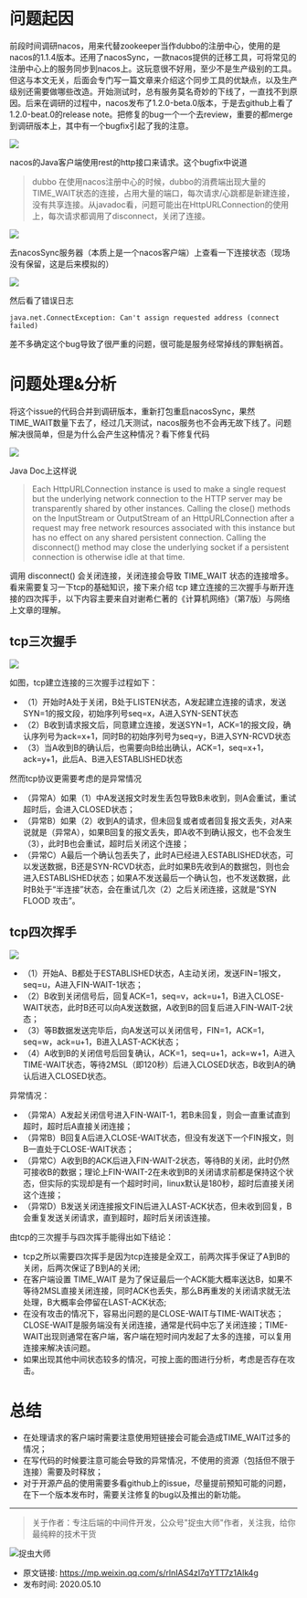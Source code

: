 # 问题起因
前段时间调研nacos，用来代替zookeeper当作dubbo的注册中心，使用的是nacos的1.1.4版本。还用了nacosSync，一款nacos提供的迁移工具，可将常见的注册中心上的服务同步到nacos上。这玩意很不好用，至少不是生产级别的工具。但这与本文无关，后面会专门写一篇文章来介绍这个同步工具的优缺点，以及生产级别还需要做哪些改造。开始测试时，总有服务莫名奇妙的下线了，一直找不到原因。后来在调研的过程中，nacos发布了1.2.0-beta.0版本，于是去github上看了1.2.0-beat.0的release note。把修复的bug一个一个去review，重要的都merge到调研版本上，其中有一个bugfix引起了我的注意。

![](img1.jpg)

nacos的Java客户端使用rest的http接口来请求。这个bugfix中说道

> dubbo 在使用nacos注册中心的时候，dubbo的消费端出现大量的TIME_WAIT状态的连接，占用大量的端口，每次请求/心跳都是新建连接，没有共享连接。从javadoc看，问题可能出在HttpURLConnection的使用上，每次请求都调用了disconnect，关闭了连接。

![](img2.jpg)

去nacosSync服务器（本质上是一个nacos客户端）上查看一下连接状态（现场没有保留，这是后来模拟的）

![](img3.jpg)

然后看了错误日志

`java.net.ConnectException: Can't assign requested address (connect failed)`

差不多确定这个bug导致了很严重的问题，很可能是服务经常掉线的罪魁祸首。

# 问题处理&分析
将这个issue的代码合并到调研版本，重新打包重启nacosSync，果然TIME_WAIT数量下去了，经过几天测试，nacos服务也不会再无故下线了。问题解决很简单，但是为什么会产生这种情况？看下修复代码

![](img4.jpg)

Java Doc上这样说

> Each HttpURLConnection instance is used to make a single request but the underlying network connection to the HTTP server may be transparently shared by other instances. Calling the close() methods on the InputStream or OutputStream of an HttpURLConnection after a request may free network resources associated with this instance but has no effect on any shared persistent connection. Calling the disconnect() method may close the underlying socket if a persistent connection is otherwise idle at that time.

调用 disconnect() 会关闭连接，关闭连接会导致 TIME_WAIT 状态的连接增多。看来需要复习一下tcp的基础知识，接下来介绍 tcp 建立连接的三次握手与断开连接的四次挥手，以下内容主要来自对谢希仁著的《计算机网络》（第7版）与网络上文章的理解。

## tcp三次握手

![](img5.jpg)

如图，tcp建立连接的三次握手过程如下：

- （1）开始时A处于关闭，B处于LISTEN状态，A发起建立连接的请求，发送SYN=1的报文段，初始序列号seq=x，A进入SYN-SENT状态
- （2）B收到请求报文后，同意建立连接，发送SYN=1，ACK=1的报文段，确认序列号为ack=x+1，同时B的初始序列号为seq=y，B进入SYN-RCVD状态
- （3）当A收到B的确认后，也需要向B给出确认，ACK=1，seq=x+1，ack=y+1，此后A、B进入ESTABLISHED状态

然而tcp协议更需要考虑的是异常情况

- （异常A）如果（1）中A发送报文时发生丢包导致B未收到，则A会重试，重试超时后，会进入CLOSED状态；
- （异常B）如果（2）收到A的请求，但未回复或者或者回复报文丢失，对A来说就是（异常A），如果B回复的报文丢失，即A收不到确认报文，也不会发生（3），此时B也会重试，超时后关闭这个连接；
- （异常C）A最后一个确认包丢失了，此时A已经进入ESTABLISHED状态，可以发送数据，B还是SYN-RCVD状态，此时如果B先收到A的数据包，则也会进入ESTABLISHED状态；如果A不发送最后一个确认包，也不发送数据，此时B处于“半连接”状态，会在重试几次（2）之后关闭连接，这就是“SYN FLOOD 攻击”。

## tcp四次挥手

![](img6.jpg)

- （1）开始A、B都处于ESTABLISHED状态，A主动关闭，发送FIN=1报文，seq=u，A进入FIN-WAIT-1状态；
- （2）B收到关闭信号后，回复ACK=1，seq=v，ack=u+1，B进入CLOSE-WAIT状态，此时B还可以向A发送数据，A收到B的回复后进入FIN-WAIT-2状态；
- （3）等B数据发送完毕后，向A发送可以关闭信号，FIN=1，ACK=1，seq=w，ack=u+1，B进入LAST-ACK状态；
- （4）A收到B的关闭信号后回复确认，ACK=1，seq=u+1，ack=w+1，A进入TIME-WAIT状态，等待2MSL（即120秒）后进入CLOSED状态，B收到A的确认后进入CLOSED状态。

异常情况：

- （异常A）A发起关闭信号进入FIN-WAIT-1，若B未回复，则会一直重试直到超时，超时后A直接关闭连接；
- （异常B）B回复A后进入CLOSE-WAIT状态，但没有发送下一个FIN报文，则B一直处于CLOSE-WAIT状态；
- （异常C）A收到B的ACK后进入FIN-WAIT-2状态，等待B的关闭，此时仍然可接收B的数据；理论上FIN-WAIT-2在未收到B的关闭请求前都是保持这个状态，但实际的实现却是有一个超时时间，linux默认是180秒，超时后直接关闭这个连接；
- （异常D）B发送关闭连接报文FIN后进入LAST-ACK状态，但未收到回复，B会重复发送关闭请求，直到超时，超时后关闭该连接。

由tcp的三次握手与四次挥手能得出如下结论：

- tcp之所以需要四次挥手是因为tcp连接是全双工，前两次挥手保证了A到B的关闭，后两次保证了B到A的关闭;
- 在客户端设置 TIME_WAIT 是为了保证最后一个ACK能大概率送达B，如果不等待2MSL直接关闭连接，同时ACK也丢失，那么B再重发的关闭请求就无法处理，B大概率会停留在LAST-ACK状态;
- 在没有攻击的情况下，容易出问题的是CLOSE-WAIT与TIME-WAIT状态；CLOSE-WAIT是服务端没有关闭连接，通常是代码中忘了关闭连接；TIME-WAIT出现则通常在客户端，客户端在短时间内发起了太多的连接，可以复用连接来解决该问题。
- 如果出现其他中间状态较多的情况，可按上面的图进行分析，考虑是否存在攻击。

# 总结

- 在处理请求的客户端时需要注意使用短链接会可能会造成TIME_WAIT过多的情况；
- 在写代码的时候要注意可能会导致的异常情况，不使用的资源（包括但不限于连接）需要及时释放；
- 对于开源产品的使用需要多看github上的issue，尽量提前预知可能的问题，在下一个版本发布时，需要关注修复的bug以及推出的新功能。

---

> 关于作者：专注后端的中间件开发，公众号"捉虫大师"作者，关注我，给你最纯粹的技术干货

![捉虫大师](../../qrcode_small.jpg)

- 原文链接: https://mp.weixin.qq.com/s/rlnIAS4zI7qYTT7z1AIk4g
- 发布时间: 2020.05.10




